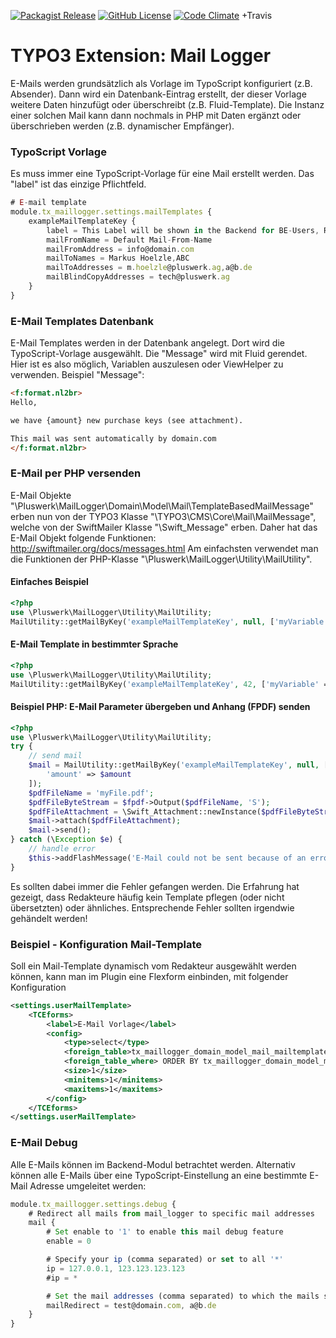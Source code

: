 [![Packagist Release](https://img.shields.io/packagist/v/pluswerk/mail-logger.svg?style=flat-square)](https://packagist.org/packages/pluswerk/mail-logger)
[![GitHub License](https://img.shields.io/github/license/pluswerk/mail_logger.svg?style=flat-square)](https://github.com/pluswerk/mail_logger/blob/master/LICENSE.txt)
[![Code Climate](https://img.shields.io/codeclimate/github/pluswerk/mail_logger.svg?style=flat-square)](https://codeclimate.com/github/pluswerk/mail_logger)
+Travis

# TYPO3 Extension: Mail Logger

E-Mails werden grundsätzlich als Vorlage im TypoScript konfiguriert (z.B. Absender). Dann wird ein Datenbank-Eintrag erstellt, der dieser Vorlage weitere Daten hinzufügt oder überschreibt (z.B. Fluid-Template). Die Instanz einer solchen Mail kann dann nochmals in PHP mit Daten ergänzt oder überschrieben werden (z.B. dynamischer Empfänger).

### TypoScript Vorlage

Es muss immer eine TypoScript-Vorlage für eine Mail erstellt werden. Das "label" ist das einzige Pflichtfeld.

```typescript
# E-mail template
module.tx_maillogger.settings.mailTemplates {
    exampleMailTemplateKey {
        label = This Label will be shown in the Backend for BE-Users, REPLACE this with a good title! :-)
        mailFromName = Default Mail-From-Name
        mailFromAddress = info@domain.com
        mailToNames = Markus Hoelzle,ABC
        mailToAddresses = m.hoelzle@pluswerk.ag,a@b.de
        mailBlindCopyAddresses = tech@pluswerk.ag
    }
}
```

### E-Mail Templates Datenbank

E-Mail Templates werden in der Datenbank angelegt. Dort wird die TypoScript-Vorlage ausgewählt.
Die "Message" wird mit Fluid gerendet. Hier ist es also möglich, Variablen auszulesen oder ViewHelper zu verwenden. Beispiel "Message":

```html
<f:format.nl2br>
Hello,

we have {amount} new purchase keys (see attachment).

This mail was sent automatically by domain.com
</f:format.nl2br>
```

### E-Mail per PHP versenden

E-Mail Objekte "\\Pluswerk\\MailLogger\\Domain\\Model\\Mail\\TemplateBasedMailMessage" erben nun von der TYPO3 Klasse "\\TYPO3\\CMS\\Core\\Mail\\MailMessage", welche von der SwiftMailer Klasse "\\Swift\_Message" erben.
Daher hat das E-Mail Objekt folgende Funktionen: <http://swiftmailer.org/docs/messages.html>
Am einfachsten verwendet man die Funktionen der PHP-Klasse "\\Pluswerk\\MailLogger\\Utility\\MailUtility".

#### Einfaches Beispiel

```php
<?php
use \Pluswerk\MailLogger\Utility\MailUtility;
MailUtility::getMailByKey('exampleMailTemplateKey', null, ['myVariable' => 'This mail was sent at ' . time(), 'myUser' => $myExtbaseUser])->send();
```

#### E-Mail Template in bestimmter Sprache

```php
<?php
use \Pluswerk\MailLogger\Utility\MailUtility;
MailUtility::getMailByKey('exampleMailTemplateKey', 42, ['myVariable' => 'This mail was sent at ' . time(), 'myUser' => $myExtbaseUser])->send();
```

#### Beispiel PHP: E-Mail Parameter übergeben und Anhang (FPDF) senden

```php
<?php
use \Pluswerk\MailLogger\Utility\MailUtility;
try {
    // send mail
    $mail = MailUtility::getMailByKey('exampleMailTemplateKey', null, [
        'amount' => $amount
    ]);
    $pdfFileName = 'myFile.pdf';
    $pdfFileByteStream = $fpdf->Output($pdfFileName, 'S');
    $pdfFileAttachment = \Swift_Attachment::newInstance($pdfFileByteStream, $pdfFileName, 'application/pdf');
    $mail->attach($pdfFileAttachment);
    $mail->send();
} catch (\Exception $e) {
    // handle error
    $this->addFlashMessage('E-Mail could not be sent because of an error: ' . $e->getMessage(), '', AbstractMessage::ERROR);
}
```

Es sollten dabei immer die Fehler gefangen werden. Die Erfahrung hat gezeigt, dass Redakteure häufig kein Template pflegen (oder nicht übersetzten) oder ähnliches. Entsprechende Fehler sollten irgendwie gehändelt werden!

### Beispiel - Konfiguration Mail-Template

Soll ein Mail-Template dynamisch vom Redakteur ausgewählt werden können, kann man im Plugin eine Flexform einbinden, mit folgender Konfiguration

```xml
<settings.userMailTemplate>
    <TCEforms>
        <label>E-Mail Vorlage</label>
        <config>
            <type>select</type>
            <foreign_table>tx_maillogger_domain_model_mail_mailtemplate</foreign_table>
            <foreign_table_where> ORDER BY tx_maillogger_domain_model_mail_mailtemplate.title</foreign_table_where>
            <size>1</size>
            <minitems>1</minitems>
            <maxitems>1</maxitems>
        </config>
    </TCEforms>
</settings.userMailTemplate>
```

### E-Mail Debug

Alle E-Mails können im Backend-Modul betrachtet werden.
Alternativ können alle E-Mails über eine TypoScript-Einstellung an eine bestimmte E-Mail Adresse umgeleitet werden:

```typescript
module.tx_maillogger.settings.debug {
    # Redirect all mails from mail_logger to specific mail addresses
    mail {
        # Set enable to '1' to enable this mail debug feature
        enable = 0

        # Specify your ip (comma separated) or set to all '*'
        ip = 127.0.0.1, 123.123.123.123
        #ip = *

        # Set the mail addresses (comma separated) to which the mails should be redirected
        mailRedirect = test@domain.com, a@b.de
    }
}
```
